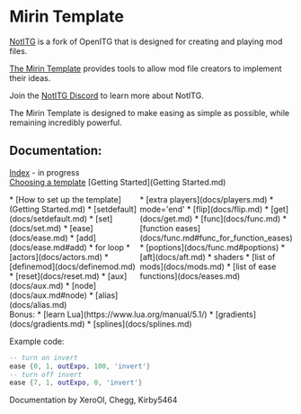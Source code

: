 # Mirin Template
[NotITG](https://notitg.heysora.net) is a fork of OpenITG that is designed for creating and playing mod files.

[The Mirin Template](https://www.github.com/XeroOl/notitg-mirin) provides tools to allow mod file creators to implement their ideas.

Join the [NotITG Discord](https://uksrt.heysora.net/discord) to learn more about NotITG.

The Mirin Template is designed to make easing as simple as possible, while remaining incredibly powerful.


## Documentation:
[Index](docs/index.md) - in progress
<br>
[Choosing a template](comparison.md)
[Getting Started](Getting Started.md)
<br>
<div style="display:flex">
<div style="flex:50%" markdown="1">
* [How to set up the template](Getting Started.md)
* [setdefault](docs/setdefault.md)
* [set](docs/set.md)
* [ease](docs/ease.md)
* [add](docs/ease.md#add)
* for loop
* [actors](docs/actors.md)
* [definemod](docs/definemod.md)
* [reset](docs/reset.md)
* [aux](docs/aux.md)
* [node](docs/aux.md#node)
* [alias](docs/alias.md)
</div>
<div style="flex:50%" markdown="1">
* [extra players](docs/players.md)
* mode='end'
* [flip](docs/flip.md)
* [get](docs/get.md)
* [func](docs/func.md)
* [function eases](docs/func.md#func_for_function_eases)
* [poptions](docs/func.md#poptions)
* [aft](docs/aft.md)
* shaders
* [list of mods](docs/mods.md)
* [list of ease functions](docs/eases.md)
</div>
</div>
Bonus:
* [learn Lua](https://www.lua.org/manual/5.1/)
* [gradients](docs/gradients.md)
* [splines](docs/splines.md)

Example code:
```lua
-- turn on invert
ease {0, 1, outExpo, 100, 'invert'}
-- turn off invert
ease {7, 1, outExpo, 0, 'invert'}
```


Documentation by XeroOl, Chegg, Kirby5464
